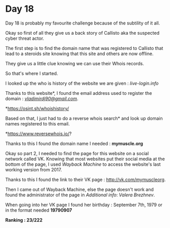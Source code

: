 # Day 18

Day 18 is probably my favourite challenge because of the subtility of it all.

Okay so first of all they give us a back story of Callisto aka the suspected cyber threat actor.

The first step is to find the domain name that was registered to Callisto that lead to a steroids site knowing that this site and others are now offline.

They give us a little clue knowing we can use their Whois records.

So that's where I started. 

I looked up the who is history of the website we are given :
*live-login.info*

Thanks to this website*, I found the email address used to register the domain : *vladimirdj90@gmail.com*.

*https://osint.sh/whoishistory/

Based on that, I just had to do a reverse whois search* and look up domain names registered to this email.

*https://www.reversewhois.io/?

Thanks to this I found the domain name I needed : 
**mymuscle.org**

Okay so part 2, I needed to find the page for this website on a social network called VK. Knowing that most websites put their social media at the bottom of the page, I used *Wayback Machine* to access the website's last working version from 2017.

Thanks to this I found the link to their VK page :
http://vk.com/mymuscleorg. 

Then I came out of Wayback Machine, else the page doesn't work and found the administrator of the page in *Additional info*: *Valera Brezhnev*.

When going into her VK page I found her birthday : 
September 7th, 1979 or in the format needed **19790907**


**Ranking : 23/222**






